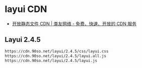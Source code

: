 # layui CDN

- [开放静态文件 CDN | 类友网络 - 免费、快速、开放的 CDN 服务](https://cdn.90so.net/#layui)

## Layui 2.4.5

```html
https://cdn.90so.net/layui/2.4.5/css/layui.css
https://cdn.90so.net/layui/2.4.5/layui.all.js
https://cdn.90so.net/layui/2.4.5/layui.js
```
